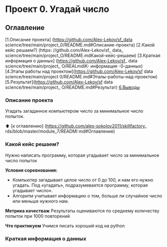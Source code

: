 # Проект 0. Угадай число

## Оглавление
[1.Описание проекта] (https://github.com/Alex-Lekov/sf_data science/tree/main/project_0/README.md#Олисание-проекта)
[2.Какой кейс решаем?] (https: //github.com/Alex-Lekov/sf_ data_ science/tree/main/project_O/README.mdКакой-кейс-решаем)
[3.Краткая информация о данных] (https://github.com/Alex-Lekov/sf_ data science/tree/main/project_ O/REALmdiK- информация -0-данных)
[4.Этапы работы над проектом](https://github.com/Alex-Lekov/sf data science/tree/main/project 0/README.md#Эталы-работы-над-проектом)
[5.Результат](https://github.com/Alex-Lekov/sf data science/tree/main/project_ O/README.md#Результат)
[6.Выводы](https://github.com/Alex-Lekov/sf_data_science/tree/main/project_O/README.md#Выводы)

### Описание проекта
Угадать загаданное компьютером число за минимальное число попыток.

:arrow_up: [к оглавлению] (https://github.com/alex-sokolov2011/skillfactory_ rds/blob/master/module_7/READMI
md#Оглавление)

### Какой кейс решаем?
Нужно написать программу, которая угадывает число за минимальное число попыток

**Условия соревнования:**
- Компьютер загадывает целое число от 0 до 100, и нам его нужно угадать. Под «угадать», подразумевается программу, которая угадывает число».
- Алгоритм учитывает информацию о том, больше ли случайное число или меньше нужного нам.

**Метрика качестваж**
Результаты оцениваются по среднему количеству попыток при 1000 повторений

**Что практикуем**
Учимся писать хороший код на python

### Краткая информация о данных